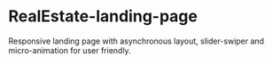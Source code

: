 # RealEstate-landing-page
Responsive landing page with asynchronous layout, slider-swiper and micro-animation for user friendly.

